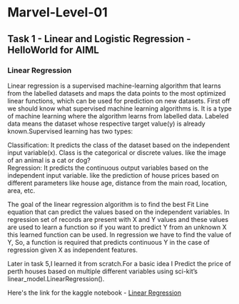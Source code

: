 ﻿# Marvel-Level-01
## Task 1 - Linear and Logistic Regression - HelloWorld for AIML
### Linear Regression
Linear regression is a supervised machine-learning algorithm that learns from the labelled datasets and maps the data points to the most optimized linear functions, which can be used for prediction on new datasets. First off we should know what supervised machine learning algorithms is. It is a type of machine learning where the algorithm learns from labelled data.  Labeled data means the dataset whose respective target value(y) is already known.Supervised learning has two types:

Classification: It predicts the class of the dataset based on the independent input variable(x). Class is the categorical or discrete values. like the image of an animal is a cat or dog?  
Regression: It predicts the continuous output variables based on the independent input variable. like the prediction of house prices based on different parameters like house age, distance from the main road, location, area, etc.

The goal of the linear regression algorithm is to find the best Fit Line equation that can predict the values based on the independent variables.
In regression set of records are present with X and Y values and these values are used to learn a function so if you want to predict Y from an unknown X this learned function can be used. In regression we have to find the value of Y, So, a function is required that predicts continuous Y in the case of regression given X as independent features.

Later in task 5,I learned it from scratch.For a basic idea I  Predict the price of perth houses based on multiple different variables using sci-kit’s linear_model.LinearRegression().

Here's the link for the kaggle notebook - [Linear Regression](https://www.kaggle.com/code/ashith1709/linear-regression)


